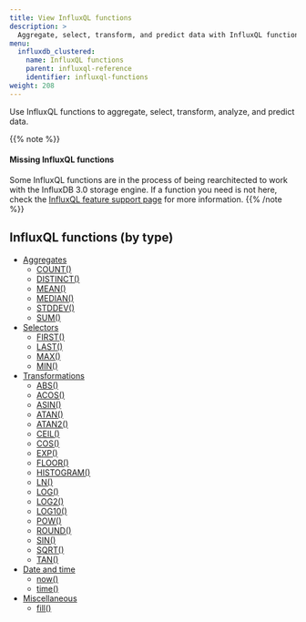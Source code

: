 ```yaml
---
title: View InfluxQL functions
description: >
  Aggregate, select, transform, and predict data with InfluxQL functions.
menu:
  influxdb_clustered:
    name: InfluxQL functions
    parent: influxql-reference
    identifier: influxql-functions
weight: 208
---
```


Use InfluxQL functions to aggregate, select, transform, analyze, and predict data.

{{% note %}}
#### Missing InfluxQL functions

Some InfluxQL functions are in the process of being rearchitected to work with
the InfluxDB 3.0 storage engine. If a function you need is not here, check the
[InfluxQL feature support page](/influxdb/clustered/reference/influxql/feature-support/#function-support)
for more information.
{{% /note %}}

## InfluxQL functions (by type)

- [Aggregates](/influxdb/clustered/reference/influxql/functions/aggregates/)
  - [COUNT()](/influxdb/clustered/reference/influxql/functions/aggregates/#count)
  - [DISTINCT()](/influxdb/clustered/reference/influxql/functions/aggregates/#distinct)
  - [MEAN()](/influxdb/clustered/reference/influxql/functions/aggregates/#mean)
  - [MEDIAN()](/influxdb/clustered/reference/influxql/functions/aggregates/#median)
  - [STDDEV()](/influxdb/clustered/reference/influxql/functions/aggregates/#stddev)
  - [SUM()](/influxdb/clustered/reference/influxql/functions/aggregates/#sum)
  <!-- - [INTEGRAL()](/influxdb/clustered/reference/influxql/functions/aggregates/#integral) -->
  <!-- - [MODE()](/influxdb/clustered/reference/influxql/functions/aggregates/#mode) -->
  <!-- - [SPREAD()](/influxdb/clustered/reference/influxql/functions/aggregates/#spread) -->
- [Selectors](/influxdb/clustered/reference/influxql/functions/selectors/)
  - [FIRST()](/influxdb/clustered/reference/influxql/functions/selectors/#first)
  - [LAST()](/influxdb/clustered/reference/influxql/functions/selectors/#last)
  - [MAX()](/influxdb/clustered/reference/influxql/functions/selectors/#max)
  - [MIN()](/influxdb/clustered/reference/influxql/functions/selectors/#min)
  <!-- - [BOTTOM()](/influxdb/clustered/reference/influxql/functions/selectors/#bottom) -->
  <!-- - [PERCENTILE()](/influxdb/clustered/reference/influxql/functions/selectors/#percentile) -->
  <!-- - [SAMPLE()](/influxdb/clustered/reference/influxql/functions/selectors/#sample) -->
  <!-- - [TOP()](/influxdb/clustered/reference/influxql/functions/selectors/#top) -->
- [Transformations](/influxdb/clustered/reference/influxql/functions/transformations/)
  - [ABS()](/influxdb/clustered/reference/influxql/functions/transformations/#abs)
  - [ACOS()](/influxdb/clustered/reference/influxql/functions/transformations/#acos)
  - [ASIN()](/influxdb/clustered/reference/influxql/functions/transformations/#asin)
  - [ATAN()](/influxdb/clustered/reference/influxql/functions/transformations/#atan)
  - [ATAN2()](/influxdb/clustered/reference/influxql/functions/transformations/#atan2)
  - [CEIL()](/influxdb/clustered/reference/influxql/functions/transformations/#ceil)
  - [COS()](/influxdb/clustered/reference/influxql/functions/transformations/#cos)
  - [EXP()](/influxdb/clustered/reference/influxql/functions/transformations/#exp)
  - [FLOOR()](/influxdb/clustered/reference/influxql/functions/transformations/#floor)
  - [HISTOGRAM()](/influxdb/clustered/reference/influxql/functions/transformations/#histogram)
  - [LN()](/influxdb/clustered/reference/influxql/functions/transformations/#ln)
  - [LOG()](/influxdb/clustered/reference/influxql/functions/transformations/#log)
  - [LOG2()](/influxdb/clustered/reference/influxql/functions/transformations/#log2)
  - [LOG10()](/influxdb/clustered/reference/influxql/functions/transformations/#log10)
  - [POW()](/influxdb/clustered/reference/influxql/functions/transformations/#pow)
  - [ROUND()](/influxdb/clustered/reference/influxql/functions/transformations/#round)
  - [SIN()](/influxdb/clustered/reference/influxql/functions/transformations/#sin)
  - [SQRT()](/influxdb/clustered/reference/influxql/functions/transformations/#sqrt)
  - [TAN()](/influxdb/clustered/reference/influxql/functions/transformations/#tan)
  <!-- - [CUMULATIVE_SUM()](/influxdb/clustered/reference/influxql/functions/transformations/#cumulative_sum) -->
  <!-- - [DERIVATIVE()](/influxdb/clustered/reference/influxql/functions/transformations/#derivative) -->
  <!-- - [DIFFERENCE()](/influxdb/clustered/reference/influxql/functions/transformations/#difference) -->
  <!-- - [ELAPSED()](/influxdb/clustered/reference/influxql/functions/transformations/#elapsed) -->
  <!-- - [MOVING_AVERAGE()](/influxdb/clustered/reference/influxql/functions/transformations/#moving_average) -->
  <!-- - [NON_NEGATIVE_DERIVATIVE()](/influxdb/clustered/reference/influxql/functions/transformations/#non_negative_derivative) -->
  <!-- - [NON_NEGATIVE_DIFFERENCE()](/influxdb/clustered/reference/influxql/functions/transformations/#non_negative_difference) -->
- [Date and time](/influxdb/clustered/reference/influxql/functions/date-time/)
  - [now()](/influxdb/clustered/reference/influxql/functions/date-time/#now)
  - [time()](/influxdb/clustered/reference/influxql/functions/date-time/#time)
- [Miscellaneous](/influxdb/clustered/reference/influxql/functions/misc/)
  - [fill()](/influxdb/clustered/reference/influxql/functions/misc/#fill)
<!-- - [Technical analysis](/influxdb/clustered/reference/influxql/functions/technical-analysis/) -->
  <!-- - (Predictive analysis) [HOLT_WINTERS()](/influxdb/clustered/reference/influxql/functions/technical-analysis/#holt_winters) -->
  <!-- - [CHANDE_MOMENTUM_OSCILLATOR()](/influxdb/clustered/reference/influxql/functions/technical-analysis/#chande_momentum_oscillator) -->
  <!-- - [DOUBLE_EXPONENTIAL_MOVING_AVERAGE()](/influxdb/clustered/reference/influxql/functions/technical-analysis/#double_exponential_moving_average) -->
  <!-- - [EXPONENTIAL_MOVING_AVERAGE()](/influxdb/clustered/reference/influxql/functions/technical-analysis/#exponential_moving_average) -->
  <!-- - [KAUFMANS_EFFICIENCY_RATIO()](/influxdb/clustered/reference/influxql/functions/technical-analysis/#kaufmans_adaptive_moving_average) -->
  <!-- - [KAUFMANS_ADAPTIVE_MOVING_AVERAGE()](/influxdb/clustered/reference/influxql/functions/technical-analysis/#kaufmans_adaptive_moving_average) -->
  <!-- - [RELATIVE_STRENGTH_INDEX()](/influxdb/clustered/reference/influxql/functions/technical-analysis/#relative_strength_index) -->
  <!-- - [TRIPLE_EXPONENTIAL_MOVING_AVERAGE()](/influxdb/clustered/reference/influxql/functions/technical-analysis/#triple_exponential_moving_average) -->
  <!-- - [TRIPLE_EXPONENTIAL_DERIVATIVE()](/influxdb/clustered/reference/influxql/functions/technical-analysis/#triple_exponential_derivative) -->
